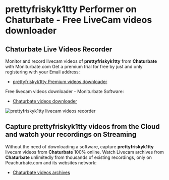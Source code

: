 # prettyfriskyk1tty Performer on Chaturbate - Free LiveCam videos downloader

## Chaturbate Live Videos Recorder

Monitor and record livecam videos of **prettyfriskyk1tty** from **Chaturbate** with Moniturbate.com
Get a premium trial for free by just and only registering with your Email address:
* [prettyfriskyk1tty Premium videos downloader](https://moniturbate.com/request-demo-licence-key.html)

Free livecam videos downloader - Moniturbate Software:
* [Chaturbate videos downloader](https://moniturbate.com/moniturbate-download-software.html)

![prettyfriskyk1tty livecam videos recorder](https://peachurnet.com/templates/moniturbate-software.png)


## Capture prettyfriskyk1tty videos from the Cloud and watch your recordings on Streaming

Without the need of downloading a software, capture **prettyfriskyk1tty** livecam videos from **Chaturbate** 100% online.
Watch Livecam archives from **Chaturbate** unlimitedly from thousands of existing recordings, only on Peachurbate.com and its websites network:
* [Chaturbate videos archives](https://peachurnet.com/)